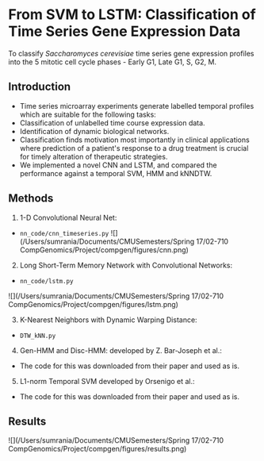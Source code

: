 # From SVM to LSTM: Classification of Time Series Gene Expression Data

To classify *Saccharomyces cerevisiae* time series gene expression profilesinto the 5 mitotic cell cycle phases - Early G1, Late G1, S, G2, M.

## Introduction

* Time series microarray experiments generate labelled temporal profiles which aresuitable for the following tasks: * Classification of unlabelled time course expression data. * Identification of dynamic biological networks.* Classification finds motivation most importantly in clinical applications whereprediction of a patient's response to a drug treatment is crucial for timely alterationof therapeutic strategies.* We implemented a novel CNN and LSTM, and compared the performance againsta temporal SVM, HMM and kNNDTW.

## Methods

1. 1-D Convolutional Neural Net:
 * `nn_code/cnn_timeseries.py`
![](/Users/sumrania/Documents/CMUSemesters/Spring 17/02-710 CompGenomics/Project/compgen/figures/cnn.png)

2. Long Short-Term Memory Network with ConvolutionalNetworks: 
 * `nn_code/lstm.py`
 
![](/Users/sumrania/Documents/CMUSemesters/Spring 17/02-710 CompGenomics/Project/compgen/figures/lstm.png)

3. K-Nearest Neighbors withDynamic Warping Distance: 
 * `DTW_kNN.py`

4. Gen-HMM and Disc-HMM: developed by Z.Bar-Joseph et al.: 
 * The code for this was downloaded from their paper and used as is.5. L1-norm Temporal SVM developed by Orsenigo et al.:
 * The code for this was downloaded from their paper and used as is.
## Results

![](/Users/sumrania/Documents/CMUSemesters/Spring 17/02-710 CompGenomics/Project/compgen/figures/results.png)
